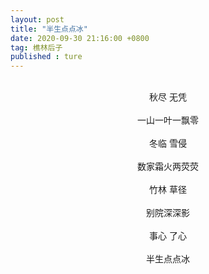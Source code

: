 ```yaml
---
layout: post
title: "半生点点冰"
date: 2020-09-30 21:16:00 +0800
tag: 樵林后子
published : ture
---
```

<br>
<div style="text-align:center;">
秋尽  无凭<br><br>
一山一叶一飘零<br><br>
冬临  雪侵<br><br>
数家霜火两荧荧<br><br>
竹林  草径<br><br>
别院深深影<br><br>
事心  了心<br><br>
半生点点冰</div>
